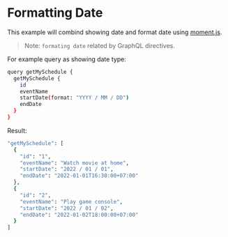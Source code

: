 # Formatting Date
This example will combind showing date and format date using [moment.js].

> Note: `formating date` related by GraphQL directives.

For example query as showing date type:
```sh
query getMySchedule {
  getMySchedule {
    id
    eventName
    startDate(format: "YYYY / MM / DD")
    endDate
  }
}
```
Result:
```sh
"getMySchedule": [
  {
    "id": "1",
    "eventName": "Watch movie at home",
    "startDate": "2022 / 01 / 01",
    "endDate": "2022-01-01T16:30:00+07:00"
  },
  {
    "id": "2",
    "eventName": "Play game console",
    "startDate": "2022 / 01 / 02",
    "endDate": "2022-01-02T18:00:00+07:00"
  }
]
```

[Moment.js]: <https://momentjs.com/docs>